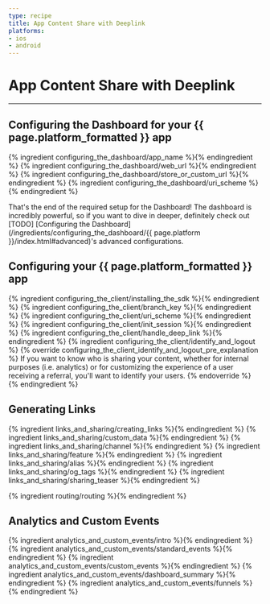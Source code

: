 ```yaml
---
type: recipe
title: App Content Share with Deeplink
platforms:
- ios
- android
---
```


# App Content Share with Deeplink

------

## Configuring the Dashboard for your {{ page.platform_formatted }} app
{% ingredient configuring_the_dashboard/app_name %}{% endingredient %}
{% ingredient configuring_the_dashboard/web_url %}{% endingredient %}
{% ingredient configuring_the_dashboard/store_or_custom_url %}{% endingredient %}
{% ingredient configuring_the_dashboard/uri_scheme %}{% endingredient %}

That's the end of the required setup for the Dashboard! The dashboard is incredibly powerful, so if you want to dive in deeper, definitely check out [TODO] [Configuring the Dashboard](/ingredients/configuring_the_dashboard/{{ page.platform }}/index.html#advanced)'s advanced configurations.
<!--- /Configuring the Dashboard-->


## Configuring your {{ page.platform_formatted }} app
{% ingredient configuring_the_client/installing_the_sdk %}{% endingredient %}
{% ingredient configuring_the_client/branch_key %}{% endingredient %}
{% ingredient configuring_the_client/uri_scheme %}{% endingredient %}
{% ingredient configuring_the_client/init_session %}{% endingredient %}
{% ingredient configuring_the_client/handle_deep_link %}{% endingredient %}
{% ingredient configuring_the_client/identify_and_logout %}
	{% override configuring_the_client_identify_and_logout_pre_explanation %}
If you want to know who is sharing your content, whether for internal purposes (i.e. analytics) or for customizing the experience of a user receiving a referral, you'll want to identify your users.
	{% endoverride %}
	{% endingredient %}
<!--- /Configuring the Client-->


## Generating Links

{% ingredient links_and_sharing/creating_links %}{% endingredient %}
{% ingredient links_and_sharing/custom_data %}{% endingredient %}
{% ingredient links_and_sharing/channel %}{% endingredient %}
{% ingredient links_and_sharing/feature %}{% endingredient %}
{% ingredient links_and_sharing/alias %}{% endingredient %}
{% ingredient links_and_sharing/og_tags %}{% endingredient %}
{% ingredient links_and_sharing/sharing_teaser %}{% endingredient %}
<!--- /Links and Sharing-->

{% ingredient routing/routing %}{% endingredient %}
<!--- /Routing to Content-->

## Analytics and Custom Events
{% ingredient analytics_and_custom_events/intro %}{% endingredient %}
{% ingredient analytics_and_custom_events/standard_events %}{% endingredient %}
{% ingredient analytics_and_custom_events/custom_events %}{% endingredient %}
{% ingredient analytics_and_custom_events/dashboard_summary %}{% endingredient %}
{% ingredient analytics_and_custom_events/funnels %}{% endingredient %}
<!--- /Analytics and Custom Events-->


<!--- /Influential Users-->

